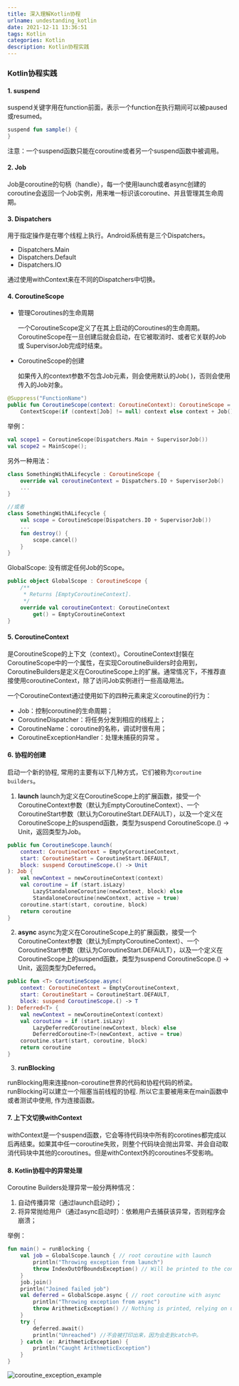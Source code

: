 ```yaml
---
title: 深入理解Kotlin协程
urlname: undestanding_kotlin
date: 2021-12-11 13:36:51
tags: Kotlin
categories: Kotlin
description: Kotlin协程实践
---
```


### Kotlin协程实践

#### 1. suspend

suspend关键字用在function前面，表示一个function在执行期间可以被paused或resumed。

```kotlin
suspend fun sample() {
}
```

注意：一个suspend函数只能在coroutine或者另一个suspend函数中被调用。

#### 2. Job

Job是coroutine的句柄（handle），每一个使用launch或者async创建的coroutine会返回一个Job实例，用来唯一标识该coroutine、并且管理其生命周期。

#### 3. Dispatchers

用于指定操作是在哪个线程上执行。Android系统有是三个Dispatchers。

* Dispatchers.Main
* Dispatchers.Default
* Dispatchers.IO

通过使用withContext来在不同的Dispatchers中切换。

#### 4. CoroutineScope

* 管理Coroutines的生命周期

  

  一个CoroutineScope定义了在其上启动的Coroutines的生命周期。CoroutineScope在一旦创建后就会启动，在它被取消时、或者它关联的Job或 SupervisorJob完成时结束。

* CoroutineScope的创建

  

  如果传入的context参数不包含Job元素，则会使用默认的Job( )，否则会使用传入的Job对象。
```kotlin
@Suppress("FunctionName")
public fun CoroutineScope(context: CoroutineContext): CoroutineScope =
    ContextScope(if (context[Job] != null) context else context + Job())
```
举例：
```kotlin
val scope1 = CoroutineScope(Dispatchers.Main + SupervisorJob())
val scope2 = MainScope();
```
另外一种用法：

```kotlin
class SomethingWithALifecycle : CoroutineScope {
    override val coroutineContext = Dispatchers.IO + SupervisorJob()
    ...
}

//或者
class SomethingWithALifecycle {
    val scope = CoroutineScope(Dispatchers.IO + SupervisorJob())
    ...
    fun destroy() {
        scope.cancel()
    }
}
```

GlobalScope: 没有绑定任何Job的Scope。

```kotlin
public object GlobalScope : CoroutineScope {
    /**
     * Returns [EmptyCoroutineContext].
     */
    override val coroutineContext: CoroutineContext
        get() = EmptyCoroutineContext
}
```

#### 5. CoroutineContext



是CoroutineScope的上下文（context）。CoroutineContext封裝在CoroutineScope中的一个属性，在实现CoroutineBuilders时会用到，CoroutineBuilders是定义在CoroutineScope上的扩展。通常情况下，不推荐直接使用coroutineContext，除了访问Job实例进行一些高级用法。

一个CoroutineContext通过使用如下的四种元素来定义coroutine的行为：

* Job：控制coroutine的生命周期；
* CoroutineDispatcher：将任务分发到相应的线程上；
* CoroutineName：coroutine的名称，调试时很有用；
* CoroutineExceptionHandler：处理未捕获的异常 。


####  6. 协程的创建



启动一个新的协程, 常用的主要有以下几种方式，它们被称为`coroutine builders`。

1. **launch**
launch为定义在CoroutineScope上的扩展函数，接受一个CoroutineContext参数（默认为EmptyCoroutineContext）、一个CoroutineStart参数（默认为CoroutineStart.DEFAULT），以及一个定义在CoroutineScope上的suspend函数，类型为suspend CoroutineScope.() -> Unit，返回类型为Job。

```kotlin
public fun CoroutineScope.launch(
    context: CoroutineContext = EmptyCoroutineContext,
    start: CoroutineStart = CoroutineStart.DEFAULT,
    block: suspend CoroutineScope.() -> Unit
): Job {
    val newContext = newCoroutineContext(context)
    val coroutine = if (start.isLazy)
        LazyStandaloneCoroutine(newContext, block) else
        StandaloneCoroutine(newContext, active = true)
    coroutine.start(start, coroutine, block)
    return coroutine
}
```

2. **async**
async为定义在CoroutineScope上的扩展函数，接受一个CoroutineContext参数（默认为EmptyCoroutineContext）、一个CoroutineStart参数（默认为CoroutineStart.DEFAULT），以及一个定义在CoroutineScope上的suspend函数，类型为suspend CoroutineScope.() -> Unit，返回类型为Deferred<T>。

```kotlin
public fun <T> CoroutineScope.async(
    context: CoroutineContext = EmptyCoroutineContext,
    start: CoroutineStart = CoroutineStart.DEFAULT,
    block: suspend CoroutineScope.() -> T
): Deferred<T> {
    val newContext = newCoroutineContext(context)
    val coroutine = if (start.isLazy)
        LazyDeferredCoroutine(newContext, block) else
        DeferredCoroutine<T>(newContext, active = true)
    coroutine.start(start, coroutine, block)
    return coroutine
}
```

3.  **runBlocking**

runBlocking用来连接non-coroutine世界的代码和协程代码的桥梁。
runBlocking可以建立一个阻塞当前线程的协程. 所以它主要被用来在main函数中或者测试中使用, 作为连接函数。

#### 7. 上下文切换withContext

withContext是一个suspend函数，它会等待代码块中所有的corotines都完成以后再结束。如果其中任一coroutine失败，则整个代码块会抛出异常、并会自动取消代码块中其他的coroutines。但是withContext外的coroutines不受影响。

#### 8. Kotlin协程中的异常处理

Coroutine Builders处理异常一般分两种情况：

1. 自动传播异常（通过launch启动时）；
2. 将异常抛给用户（通过async启动时）：依赖用户去捕获该异常，否则程序会崩溃；



举例：

```kotlin
fun main() = runBlocking {
    val job = GlobalScope.launch { // root coroutine with launch
        println("Throwing exception from launch")
        throw IndexOutOfBoundsException() // Will be printed to the console by Thread.defaultUncaughtExceptionHandler
    }
    job.join()
    println("Joined failed job")
    val deferred = GlobalScope.async { // root coroutine with async
        println("Throwing exception from async")
        throw ArithmeticException() // Nothing is printed, relying on user to call await
    }
    try {
        deferred.await()
        println("Unreached") //不会被打印出来，因为会走到catch中。
    } catch (e: ArithmeticException) {
        println("Caught ArithmeticException")
    }
}
```


![coroutine_exception_example](/coroutine_exception_example.png)

